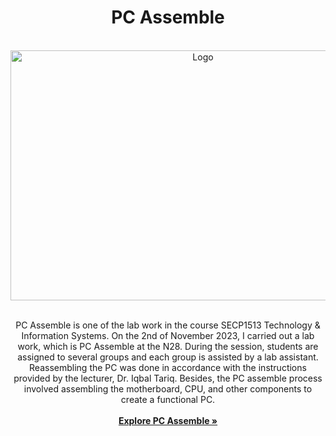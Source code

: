 <!-- Improved compatibility of back to top link: See: https://github.com/othneildrew/Best-README-Template/pull/73 -->
<a name="lab"></a>

<!--title-->
<h1 align="center">PC Assemble</h1>

<!-- PROJECT LOGO -->
<br />
<div align="center">
  <a href="image of TIS">
    <img src="https://s40424.pcdn.co/in/wp-content/uploads/2022/07/info-systems.jpg.optimal.jpg" alt="Logo" width="600" height="400">
  </a>
  <br />
  <br />
  <p align="center">
    PC Assemble is one of the lab work in the course SECP1513 Technology & Information Systems. On the 2nd of November 2023, I carried out a lab work, which is PC Assemble at the N28. During the session, students are assigned to several groups and each group is assisted by a lab assistant. Reassembling the PC was done in accordance with the instructions provided by the lecturer, Dr. Iqbal Tariq. Besides, the PC assemble process involved assembling the motherboard, CPU, and other components to create a functional PC. 
    <br />
    <br />
    <a href="https://github.com/github_username/repo_name"><strong>Explore PC Assemble »</strong></a>
   
  </p>
</div>
